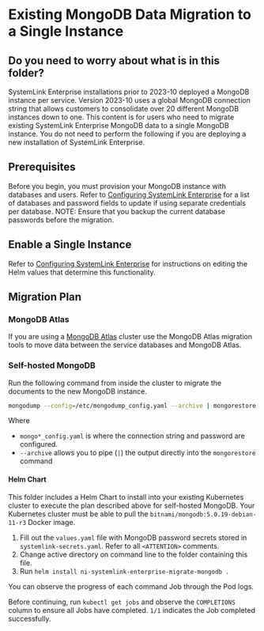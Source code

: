 # Existing MongoDB Data Migration to a Single Instance

## Do you need to worry about what is in this folder?

SystemLink Enterprise installations prior to 2023-10 deployed a MongoDB instance
per service. Version 2023-10 uses a global MongoDB connection string that allows
customers to consolidate over 20 different MongoDB instances down to one. This
content is for users who need to migrate existing SystemLink Enterprise MongoDB
data to a single MongoDB instance. You do not need to perform the following if
you are deploying a new installation of SystemLink Enterprise.

## Prerequisites

Before you begin, you must provision your MongoDB instance with databases and
users. Refer to
[Configuring SystemLink Enterprise](https://www.ni.com/docs/en-US/bundle/systemlink-enterprise/page/config-systemlink-enterprise.html)
for a list of databases and password fields to update if using separate
credentials per database. NOTE: Ensure that you backup the current database
passwords before the migration.

## Enable a Single Instance

Refer to
[Configuring SystemLink Enterprise](https://www.ni.com/docs/en-US/bundle/systemlink-enterprise/page/config-systemlink-enterprise.html)
for instructions on editing the Helm values that determine this functionality.

## Migration Plan

### MongoDB Atlas

If you are using a [MongoDB Atlas](https://www.ni.com/r/mongodbatalas) cluster
use the MongoDB Atlas migration tools to move data between the service databases
and MongoDB Atlas.

### Self-hosted MongoDB

Run the following command from inside the cluster to migrate the documents to
the new MongoDB instance.

```sh
mongodump --config=/etc/mongodump_config.yaml --archive | mongorestore --archive --config=/etc/mongorestore_config.yaml
```

Where

- `mongo*_config.yaml` is where the connection string and password are
  configured.
- `--archive` allows you to pipe (`|`) the output directly into the
  `mongorestore` command

#### Helm Chart

This folder includes a Helm Chart to install into your existing Kubernetes
cluster to execute the plan described above for self-hosted MongoDB. Your
Kubernetes cluster must be able to pull the
`bitnami/mongodb:5.0.19-debian-11-r3` Docker image.

1. Fill out the `values.yaml` file with MongoDB password secrets stored in
   `systemlink-secrets.yaml`. Refer to all `<ATTENTION>` comments.
2. Change active directory on command line to the folder containing this file.
3. Run `helm install ni-systemlink-enterprise-migrate-mongodb .`

You can observe the progress of each command Job through the Pod logs.

Before continuing, run `kubectl get jobs` and observe the `COMPLETIONS` column
to ensure all Jobs have completed. `1/1` indicates the Job completed
successfully.
